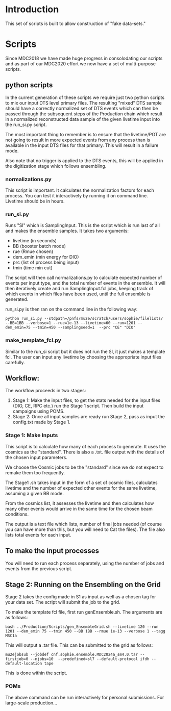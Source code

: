 # Introduction

This set of scripts is built to allow construction of "fake data-sets."

# Scripts

Since MDC2018 we have made huge progress in consolodating our scripts and as part of our MDC2020 effort we now have a set of multi-purpose scripts.

## python scripts

In the current generation of these scripts we require just two python scripts to mix our input DTS level primary files. The resulting "mixed" DTS sample should have a correctly normalized set of DTS events which can then be passed through the subsequent steps of the Production chain which result in a normalized reconstructed data sample of the given livetime input into the run_si.py script.

The most important thing to remember is to ensure that the livetime/POT are not going to result in more expected events from any process than is available in the input DTS files for that primary. This will result in a failure mode.

Also note that no trigger is applied to the DTS events, this will be applied in the digitization stage which follows ensembling.

### normalizations.py

This script is important. It calculates the normalization factors for each process. You can test it interactively by running it on command line. Livetime should be in hours.

### run_si.py

Runs "SI" which is SamplingInput. This is the script which is run last of all and makes the ensemble samples. It takes two arguments: 

* livetime (in seconds)
* BB (booster batch mode)
* rue (Rmue chosen)
* dem_emin (min energy for DIO)
* prc (list of process being input)
* tmin (time min cut)

The script will then call normalizations.py to calculate expected number of events per input type, and the total number of events in the ensemble. It will then iteratively create and run SamplingInput.fcl jobs, keeping track of which events in which files have been used, until the full ensemble is generated.

run_si.py is then ran on the command line in the following way: 

```
python run_si.py --stdpath=/pnfs/mu2e/scratch/users/sophie/filelists/ --BB=1BB --verbose=1 --rue=1e-13 --livetime=60 --run=1201 --dem_emin=75 --tmin=450 --samplingseed=1  --prc "CE" "DIO"
```

### make_template_fcl.py

Similar to the run_si script but it does not run the SI, it just makes a template fcl. The user can input any livetime by choosing the appropriate input files carefully.

## Workflow:

The workflow proceeds in two stages:

1) Stage 1: Make the input files, to get the stats needed for the input files (DIO, CE, RPC etc.) run the Stage 1 script. Then build the input campaigns using POMS.
2) Stage 2: Once all input samples are ready run Stage 2, pass as input the config.txt made by Stage 1.

### Stage 1: Make Inputs

This script is to calculate how many of each process to generate. It uses the cosmics as the "standard". There is also a .txt. file output with the details of the chosen input parameters. 

We choose the Cosmic jobs to be the "standard" since we do not expect to remake them too frequently.

The Stage1 .sh takes input in the form of a set of cosmic files, calculates livetime and the number of expected other events for the same livetime, assuming a given BB mode.

From the cosmics list, it assesses the livetime and then calculates how many other events would arrive in the same time for the chosen beam conditions.

The output is a text file which lists, number of final jobs needed (of course you can have more than this, but you will need to Cat the files). The file also lists total events for each input.

## To make the input processes

You will need to run each process separately, using the number of jobs and events from the previous script.

## Stage 2: Running on the Ensembling on the Grid

Stage 2 takes the config made in S1 as input as well as a chosen tag for your data set. The script will submit the job to the grid.

To make the template fcl file, first run genEnsemble.sh. The arguments are as follows:

```
bash ../Production/Scripts/gen_EnsembleGrid.sh --livetime 120 --run 1201 --dem_emin 75 --tmin 450 --BB 1BB --rmue 1e-13 --verbose 1 --tagg MSC1a
```

This will output a .tar file. This can be submitted to the grid as follows:

```
mu2ejobsub --jobdef cnf.sophie.ensemble.MDC2024a_sm4.0.tar --firstjob=0 --njobs=10  --predefined=sl7 --default-protocol ifdh --default-location tape
```

This is done within the script.

### POMs

The above command can be run interactively for personal submissions. For large-scale production...
